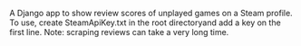 A Django app to show review scores of unplayed games on a Steam profile. 
To use, create SteamApiKey.txt in the root directoryand add a key on the first line.
Note: scraping reviews can take a very long time.
